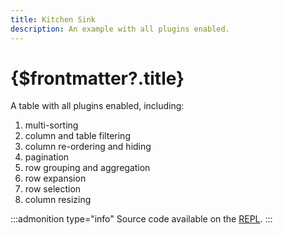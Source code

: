 ```yaml
---
title: Kitchen Sink
description: An example with all plugins enabled.
---
```


# {$frontmatter?.title}

A table with all plugins enabled, including:

1. multi-sorting
2. column and table filtering
3. column re-ordering and hiding
4. pagination
5. row grouping and aggregation
6. row expansion
7. row selection
8. column resizing

:::admonition type="info"
Source code available on the [REPL](https://svelte.dev/repl/457c10b649cc4bc7a84f9511a81b5361?version=3.48.0).
:::

<script>
  import KitchenSink from './KitchenSink.svelte';
</script>

<KitchenSink />
